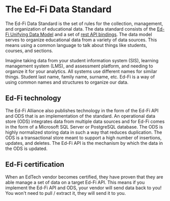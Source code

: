 # The Ed-Fi Data Standard

The Ed-Fi Data Standard is the set of rules for the collection, management, and organization of educational data. The data standard consists of the [Ed-Fi Unifying Data Model](https://techdocs.ed-fi.org/display/EFDS33/Unifying+Data+Model+-+v3.3+Model+Reference) and a set of [rest API bindings](https://api.ed-fi.org/v5.3/docs/swagger/index.html?urls.primaryName=Resources). The data model serves to organize educational data from a variety of data sources. This means using a common language to talk about things like students, courses, and sections.

Imagine taking data from your student information system (SIS), learning management system (LMS), and assessment platform, and needing to organize it for your analytics. All systems use different names for similar things. Student last name, family name, surname, etc. Ed-Fi is a way of using common names and structures to organize our data.


## Ed-Fi technology
The Ed-Fi Alliance also publishes technology in the form of the Ed-Fi API and ODS that is an implementation of the standard. An operational data store (ODS) integrates data from multiple data sources and for Ed-Fi comes in the form of a Microsoft SQL Server or PostgreSQL database. The ODS is highly normalized storing data in such a way that reduces duplication. The ODS is a transactional store meant to support a high number of insertions, updates, and deletes. The Ed-Fi API is the mechanism by which the data in the ODS is updated.

## Ed-Fi certification
When an EdTech vendor becomes certified, they have proven that they are able manage a set of data on a target Ed-Fi API. This means if you implement the Ed-Fi API and ODS, your vendor will send data back to you! You won't need to pull / extract it, they will send it to you.

